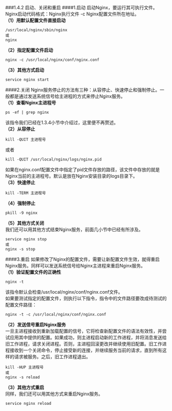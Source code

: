###1.4.2 启动、关闭和重启
####1.启动
启动Nginx，要运行其可执行文件。  
Nginx启动代码格式：Nginx执行文件 -c Nginx配置文件所在地址。    
**（1）用默认配置文件直接启动**
```
/usr/local/nginx/sbin/nginx
或
nginx
```
**（2）指定配置文件启动**
```
nginx -c /usr/local/nginx/conf/nginx.conf
```
**（3）其他方式启动**
```
service nginx start
```
####2.关闭
Nginx服务停止的方法有三种：从容停止、快速停止和强制停止。一般都是通过发送系统信号给主进程的方式来停止Nginx服务。    
**（1）查看Nginx主进程号**
```
ps -ef | grep nginx
```
该指令我们已经在1.3.4小节中介绍过，这里便不再赘述。    
**（2）从容停止**
```
kill -QUIT 主进程号
```
或者
```
kill -QUIT /usr/local/nginx/logs/nginx.pid
```
如果在nginx.conf配置文件中指定了pid文件存放的路径，该文件中存放的就是Nginx当前的主进程号。默认是放在Nginx安装目录的logs目录下。    
**（3）快速停止**
```
kill -TERM 主进程号
```    
**（4）强制停止**
```
pkill -9 nginx
```    
**（5）其他方式关闭**  
我们还可以用其他方式结束Nginx服务，前面几小节中已经有所涉及。
```
service nginx stop
或
nginx -s stop
```
####3.重启
如果修改了Nginx的配置文件，需要让新配置文件生效，就得重启Nginx服务。同样可以发送系统信号给Nginx主进程来重启Nginx服务。    
**（1）验证配置文件的正确性**
```
nginx -t
```
该指令默认会检查/usr/local/nginx/conf/nginx.conf文件。  
如果要测试指定的配置文件，则执行以下指令，指令中的文件路径要改成待测试的配置文件路径：
```
nginx -t -c /usr/local/nginx/conf/nginx.conf
```    
**（2）发送信号重启Nginx服务**  
一旦主进程接收到重新加载配置的信号，它将检查新配置文件的语法有效性，并尝试应用其中提供的配置。如果成功，则主进程启动新的工作进程，并将消息发送给旧工作进程，请求关闭进程。否则，主进程回滚更改并继续使用旧配置。旧工作进程接收到一个关闭命令，停止接受新的连接，并继续服务当前的请求，直到所有这样的请求被服务。之后，旧工作进程退出。
```
kill -HUP 主进程号
或
nginx -s reload
```    
**（3）其他方式重启**  
同样，我们还可以用其他方式来重启Nginx服务。
```
service nginx reload
```